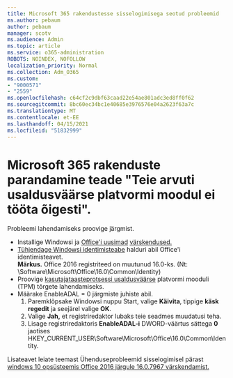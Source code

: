```yaml
---
title: Microsoft 365 rakendustesse sisselogimisega seotud probleemid
ms.author: pebaum
author: pebaum
manager: scotv
ms.audience: Admin
ms.topic: article
ms.service: o365-administration
ROBOTS: NOINDEX, NOFOLLOW
localization_priority: Normal
ms.collection: Adm_O365
ms.custom:
- "9000571"
- "2559"
ms.openlocfilehash: c64cf2c9dbf63caad22e54ae801adc3ed8ff0f62
ms.sourcegitcommit: 8bc60ec34bc1e40685e3976576e04a2623f63a7c
ms.translationtype: MT
ms.contentlocale: et-EE
ms.lasthandoff: 04/15/2021
ms.locfileid: "51832999"
---
```

# <a name="fixing-the-microsoft-365-apps-your-computers-trusted-platform-module-is-not-functioning-properly-message"></a>Microsoft 365 rakenduste parandamine teade "Teie arvuti usaldusväärse platvormi moodul ei tööta õigesti".

Probleemi lahendamiseks proovige järgmist.

- Installige Windowsi ja [Office'i uusimad](https://support.microsoft.com/help/4027667/windows-10-update) [värskendused.](https://support.office.com/article/update-office-and-your-computer-with-microsoft-update-2ab296f3-7f03-43a2-8e50-46de917611c5)
- [Tühjendage Windowsi identimisteabe](https://docs.microsoft.com/office/troubleshoot/office-suite-issues/another-account-already-signed-in#step-4-clear-cached-credentials-on-the-computer) halduri abil Office'i identimisteavet.<br/>
    **Märkus.** Office 2016 registriteed on muutunud 16.0-ks. (Nt: \Software\Microsoft\Office\16.0\Common\Identity\)
- Proovige [kasutajataasteprotsessi usaldusväärse](https://docs.microsoft.com/office365/troubleshoot/administration/connection-issue-when-sign-in-office-2016#symptom-2) platvormi mooduli (TPM) tõrgete lahendamiseks.
- Määrake EnableADAL = 0 järgmiste juhiste abil.  
    1. Paremklõpsake Windowsi nuppu Start, valige **Käivita**, tippige **käsk regedit** ja seejärel valige **OK**.
    2. Valige **Jah,** et registriredaktor lubaks teie seadmes muudatusi teha.
    3. Lisage registriredaktoris **EnableADAL-i** DWORD-väärtus sättega **0** jaotises HKEY_CURRENT_USER\Software\Microsoft\Office\16.0\Common\Identity.

Lisateavet leiate teemast Ühenduseprobleemid sisselogimisel pärast [windows 10 opsüsteemis Office 2016 järgule 16.0.7967 värskendamist.](https://docs.microsoft.com/office365/troubleshoot/administration/connection-issue-when-sign-in-office-2016)